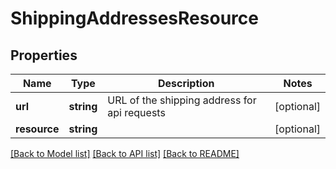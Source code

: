 # ShippingAddressesResource

## Properties
Name | Type | Description | Notes
------------ | ------------- | ------------- | -------------
**url** | **string** | URL of the shipping address for api requests | [optional] 
**resource** | **string** |  | [optional] 

[[Back to Model list]](../../README.md#documentation-for-models) [[Back to API list]](../../README.md#documentation-for-api-endpoints) [[Back to README]](../../README.md)


